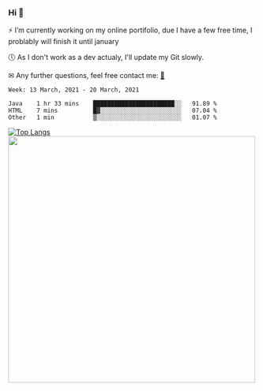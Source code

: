 ### Hi 👋

⚡ I’m currently working on my online portifolio, due I have a few free time, I problably will finish it until january

🕔 As I don't work as a dev actualy, I'll update my Git slowly.

✉ Any further questions, feel free contact me: <a href="mailto:contato@gustavocruz.dev.br"> 📩 </a>


<!--START_SECTION:waka-->
```text
Week: 13 March, 2021 - 20 March, 2021

Java    1 hr 33 mins    ███████████████████████░░   91.89 % 
HTML    7 mins          █▓░░░░░░░░░░░░░░░░░░░░░░░   07.04 % 
Other   1 min           ▒░░░░░░░░░░░░░░░░░░░░░░░░   01.07 % 
```
<!--END_SECTION:waka-->

<!--[![time tracker](https://wakatime.com/badge/github/Gusttavohsc/gusttavohsc.svg)](https://wakatime.com/badge/github/Gusttavohsc/gusttavohsc) -->

[![Top Langs](https://github-readme-stats.vercel.app/api/top-langs/?username=gusttavohsc&langs_count=8)](https://github.com/anuraghazra/github-readme-stats) <a href="https://wakatime.com"><img src="https://wakatime.com/share/@gusttavohsc/ac0aff10-528e-4ee7-a951-706173a8130f.png" width="500px"/></a>

<!--
**Gusttavohsc/gusttavohsc** is a ✨ _special_ ✨ repository because its `README.md` (this file) appears on your GitHub profile.

Here are some ideas to get you started:

🔭 I’m currently working on my online portifolio, due I have a few free time, I problably will finish it until january
🌱 I’m currently learning Front-end
- 👯 I’m looking to collaborate on ...
- 🤔 I’m looking for help with ...
- 💬 Ask me about ...
- 📫 How to reach me: ...
- 😄 Pronouns: ...
- ⚡ Fun fact: ...
-->
